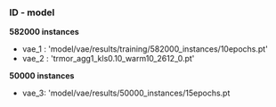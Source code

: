 ### ID - model

**582000 instances**
- vae_1 : 'model/vae/results/training/582000_instances/10epochs.pt'
- vae_2 : 'trmor_agg1_kls0.10_warm10_2612_0.pt'

**50000 instances**
- vae_3: 'model/vae/results/50000_instances/15epochs.pt

